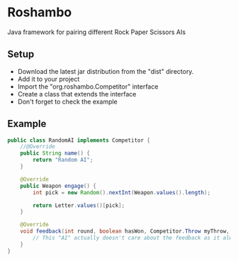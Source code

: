 Roshambo
========
Java framework for pairing different Rock Paper Scissors AIs

Setup
-----
* Download the latest jar distribution from the "dist" directory. 
* Add it to your project
* Import the "org.roshambo.Competitor" interface
* Create a class that extends the interface
* Don't forget to check the example

Example
-------

```java
public class RandomAI implements Competitor {
    //@Override
    public String name() {
        return "Random AI";
    }

    @Override
    public Weapon engage() {
        int pick = new Random().nextInt(Weapon.values().length);

        return Letter.values()[pick];
    }

    @Override
    void feedback(int round, boolean hasWon, Competitor.Throw myThrow, Competitor.Throw opponentThrow) {
        // This "AI" actually doesn't care about the feedback as it always play random move
    }
}
```